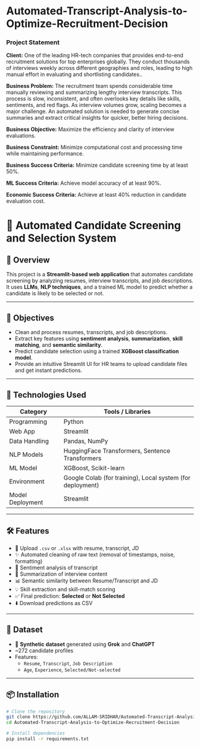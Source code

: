 # Automated-Transcript-Analysis-to-Optimize-Recruitment-Decision


### Project Statement

**Client:** One of the leading HR-tech companies that provides end-to-end recruitment solutions for top enterprises globally. They conduct thousands of interviews weekly across different geographies and roles, leading to high manual effort in evaluating and shortlisting candidates..

**Business Problem:**
The recruitment team spends considerable time manually reviewing and summarizing lengthy interview transcripts. This process is slow, inconsistent, and often overlooks key details like skills, sentiments, and red flags. As interview volumes grow, scaling becomes a major challenge. An automated solution is needed to generate concise summaries and extract critical insights for quicker, better hiring decisions.

**Business Objective:**
Maximize the efficiency and clarity of interview evaluations.

**Business Constraint:**
Minimize computational cost and processing time while maintaining performance.

**Business Success Criteria:**
Minimize candidate screening time by at least 50%.

**ML Success Criteria:**
Achieve model accuracy of at least 90%.

**Economic Success Criteria:**
Achieve at least 40% reduction in candidate evaluation cost.



# 📌 Automated Candidate Screening and Selection System

## 📖 Overview

This project is a **Streamlit-based web application** that automates candidate screening by analyzing resumes, interview transcripts, and job descriptions. It uses **LLMs**, **NLP techniques**, and a trained ML model to predict whether a candidate is likely to be selected or not.

---

## 🎯 Objectives

- Clean and process resumes, transcripts, and job descriptions.
- Extract key features using **sentiment analysis**, **summarization**, **skill matching**, and **semantic similarity**.
- Predict candidate selection using a trained **XGBoost classification model**.
- Provide an intuitive Streamlit UI for HR teams to upload candidate files and get instant predictions.

---

## 🧠 Technologies Used

| Category         | Tools / Libraries |
|------------------|------------------|
| Programming      | Python            |
| Web App          | Streamlit         |
| Data Handling    | Pandas, NumPy     |
| NLP Models       | HuggingFace Transformers, Sentence Transformers |
| ML Model         | XGBoost, Scikit-learn |
| Environment      | Google Colab (for training), Local system (for deployment) |
| Model Deployment | Streamlit         |

---

## 🛠️ Features

- 📂 Upload `.csv` or `.xlsx` with resume, transcript, JD
- ✨ Automated cleaning of raw text (removal of timestamps, noise, formatting)
- 💬 Sentiment analysis of transcript
- 📝 Summarization of interview content
- 📊 Semantic similarity between Resume/Transcript and JD
- 💡 Skill extraction and skill-match scoring
- ✅ Final prediction: **Selected** or **Not Selected**
- ⬇️ Download predictions as CSV

---

## 🧪 Dataset

- 🔧 **Synthetic dataset** generated using **Grok** and **ChatGPT**
- ~272 candidate profiles
- Features:
  - `Resume`, `Transcript`, `Job Description`
  - `Age`, `Experience`, `Selected/Not-selected`

---

## 📦 Installation

```bash
# Clone the repository
git clone https://github.com/ALLAM-SRIDHAR/Automated-Transcript-Analysis-to-Optimize-Recruitment-Decision.git
cd Automated-Transcript-Analysis-to-Optimize-Recruitment-Decision

# Install dependencies
pip install -r requirements.txt
